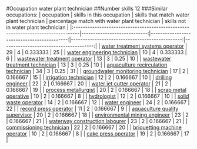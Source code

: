 #Occupation water plant technician
##Number skills 12
###Similar occupations:
| occupation                                                                      |   skills in this occupation |   skills that match water plant technician |   percentage match with water plant technician |   skills not in water plant technician |
|:--------------------------------------------------------------------------------|----------------------------:|-------------------------------------------:|-----------------------------------------------:|---------------------------------------:|
| [water treatment systems operator](water_treatment_systems_operator.md)         |                          29 |                                          4 |                                       0.333333 |                                     25 |
| [water engineering technician](water_engineering_technician.md)                 |                          10 |                                          4 |                                       0.333333 |                                      6 |
| [wastewater treatment operator](wastewater_treatment_operator.md)               |                          13 |                                          3 |                                       0.25     |                                     10 |
| [wastewater treatment technician](wastewater_treatment_technician.md)           |                          13 |                                          3 |                                       0.25     |                                     10 |
| [aquaculture recirculation technician](aquaculture_recirculation_technician.md) |                          34 |                                          3 |                                       0.25     |                                     31 |
| [groundwater monitoring technician](groundwater_monitoring_technician.md)       |                          17 |                                          2 |                                       0.166667 |                                     15 |
| [irrigation technician](irrigation_technician.md)                               |                          12 |                                          2 |                                       0.166667 |                                     10 |
| [drilling engineer](drilling_engineer.md)                                       |                          22 |                                          2 |                                       0.166667 |                                     20 |
| [water jet cutter operator](water_jet_cutter_operator.md)                       |                          21 |                                          2 |                                       0.166667 |                                     19 |
| [process metallurgist](process_metallurgist.md)                                 |                          20 |                                          2 |                                       0.166667 |                                     18 |
| [scrap metal operative](scrap_metal_operative.md)                               |                          10 |                                          2 |                                       0.166667 |                                      8 |
| [hydrologist](hydrologist.md)                                                   |                          12 |                                          2 |                                       0.166667 |                                     10 |
| [solid waste operator](solid_waste_operator.md)                                 |                          14 |                                          2 |                                       0.166667 |                                     12 |
| [water engineer](water_engineer.md)                                             |                          24 |                                          2 |                                       0.166667 |                                     22 |
| [record press operator](record_press_operator.md)                               |                          11 |                                          2 |                                       0.166667 |                                      9 |
| [aquaculture quality supervisor](aquaculture_quality_supervisor.md)             |                          20 |                                          2 |                                       0.166667 |                                     18 |
| [environmental mining engineer](environmental_mining_engineer.md)               |                          23 |                                          2 |                                       0.166667 |                                     21 |
| [waterway construction labourer](waterway_construction_labourer.md)             |                          23 |                                          2 |                                       0.166667 |                                     21 |
| [commissioning technician](commissioning_technician.md)                         |                          22 |                                          2 |                                       0.166667 |                                     20 |
| [briquetting machine operator](briquetting_machine_operator.md)                 |                          10 |                                          2 |                                       0.166667 |                                      8 |
| [cake press operator](cake_press_operator.md)                                   |                          19 |                                          2 |                                       0.166667 |                                     17 |
